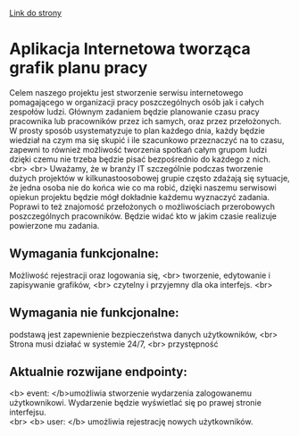 [Link do strony](https://bartqqq.github.io/work-scheduler/)
# Aplikacja Internetowa tworząca grafik planu pracy
Celem naszego projektu jest stworzenie serwisu internetowego pomagającego w organizacji pracy poszczególnych osób jak i całych zespołów ludzi. Głównym zadaniem będzie planowanie czasu pracy pracownika lub pracowników przez ich samych, oraz przez przełożonych. W prosty sposób usystematyzuje to plan każdego dnia, każdy będzie wiedział na czym ma się skupić i ile szacunkowo przeznaczyć na to czasu, zapewni to również możliwość tworzenia spotkań całym grupom ludzi dzięki czemu nie trzeba będzie pisać bezpośrednio do każdego z nich.  &lt;br&gt; &lt;br&gt;
Uważamy, że w branży IT szczególnie podczas tworzenie dużych projektów w kilkunastoosobowej grupie często zdażają się sytuacje, że jedna osoba nie do końca wie co ma robić, dzięki naszemu serwisowi opiekun projektu będzie mógł dokładnie każdemu wyznaczyć zadania. Poprawi to też znajomość przełożonych o możliwościach przerobowych poszczególnych pracowników. Będzie widać kto w jakim czasie realizuje powierzone mu zadania.

## Wymagania funkcjonalne:
Możliwość rejestracji oraz logowania się, &lt;br&gt;
tworzenie, edytowanie i zapisywanie grafików, &lt;br&gt;
czytelny i przyjemny dla oka interfejs.
&lt;br&gt;
## Wymagania nie funkcjonalne:
podstawą jest zapewnienie bezpieczeństwa danych użytkowników, &lt;br&gt;
Strona musi działać w systemie 24/7, &lt;br&gt;
przystępność

## Aktualnie rozwijane endpointy:
&lt;b&gt; event: &lt;/b&gt;umożliwia stworzenie wydarzenia zalogowanemu użytkownikowi. Wydarzenie będzie wyświetlać się po prawej stronie interfejsu.  
&lt;br&gt;
&lt;b&gt; user: &lt;/b&gt; umożliwia rejestrację nowych użytkowników. 
